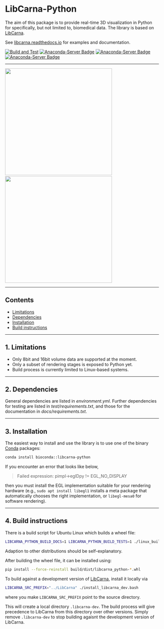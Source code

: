 LibCarna-Python
===============

The aim of this package is to provide real-time 3D visualization in Python for specifically, but not limited to, biomedical data. The library is based on [LibCarna](https://github.com/kostrykin/LibCarna).

See [libcarna.readthedocs.io](https://libcarna.readthedocs.io) for examples and documentation.

[![Build and Test](https://github.com/kostrykin/LibCarna-Python/actions/workflows/build_all.yml/badge.svg)](https://github.com/kostrykin/LibCarna-Python/actions/workflows/build_all.yml)
[![Anaconda-Server Badge](https://img.shields.io/badge/Install%20with-conda-%2387c305)](https://anaconda.org/bioconda/libcarna-python)
[![Anaconda-Server Badge](https://img.shields.io/conda/v/bioconda/libcarna-python.svg?label=Version)](https://anaconda.org/bioconda/libcarna-python)
[![Anaconda-Server Badge](https://img.shields.io/conda/pn/bioconda/libcarna-python.svg?label=Platforms)](https://anaconda.org/bioconda/libcarna-python)

---

<a href="https://libcarna.readthedocs.io/en/latest/examples/cells.html"><img src="https://figshare.com/ndownloader/files/54620162" height="350px"></a>&nbsp;<a href="https://libcarna.readthedocs.io/en/latest/examples/cthead.html"><img src="https://figshare.com/ndownloader/files/54620159" height="350px"></a>

---
## Contents

* [Limitations](#1-limitations)
* [Dependencies](#2-dependencies)
* [Installation](#3-installation)
* [Build instructions](#4-build-instructions)
 
---
## 1. Limitations

* Only 8bit and 16bit volume data are supported at the moment.
* Only a subset of rendering stages is exposed to Python yet.
* Build process is currently limited to Linux-based systems.

---
## 2. Dependencies

General dependencies are listed in *environment.yml*. Further dependencies for testing are listed in
*test/requirements.txt*, and those for the documentation in *docs/requirements.txt*.

---
## 3. Installation

The easiest way to install and use the library is to use one of the binary [Conda](https://www.anaconda.com/docs/getting-started/miniconda) packages:

```bash
conda install bioconda::libcarna-python
```

If you encounter an error that looks like below,

> Failed expression: pimpl->eglDpy != EGL_NO_DISPLAY

then you must install the EGL implementation suitable for your rendering hardware (e.g., `sudo apt install libegl1`
installs a meta package that automatically chooses the right implementation, or `libegl-mesa0` for software rendering).

---
## 4. Build instructions

There is a build script for Ubuntu Linux which builds a wheel file:
```bash
LIBCARNA_PYTHON_BUILD_DOCS=1 LIBCARNA_PYTHON_BUILD_TESTS=1 ./linux_build.bash
```
Adaption to other distributions should be self-explanatory.

After building the wheel file, it can be installed using:
```bash
pip install --force-reinstall build/dist/libcarna_python-*.whl
```

To build against a development version of [LibCarna](https://github.com/kostrykin/LibCarna), install it locally via
```bash
LIBCARNA_SRC_PREFIX="../LibCarna" ./install_libcarna_dev.bash
```
where you make `LIBCARNA_SRC_PREFIX` point to the source directory.

This will create a local directory `.libcarna-dev`. The build process will give precedence to LibCarna from this directory over other versions. Simply remove `.libcarna-dev` to stop building agaisnt the development version of LibCarna.

